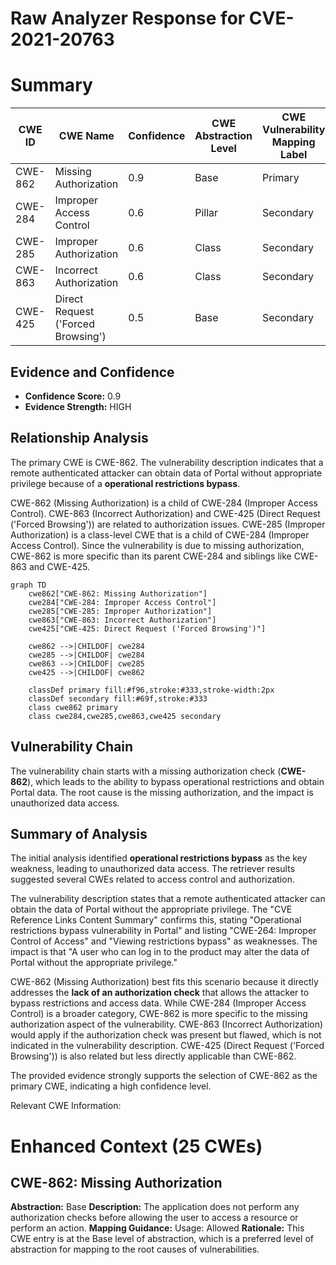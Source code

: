 # Raw Analyzer Response for CVE-2021-20763

# Summary
| CWE ID | CWE Name | Confidence | CWE Abstraction Level | CWE Vulnerability Mapping Label | CWE-Vulnerability Mapping Notes |
|---|---|---|---|---|---|
| CWE-862 | Missing Authorization | 0.9 | Base | Primary | Allowed |
| CWE-284 | Improper Access Control | 0.6 | Pillar | Secondary | Discouraged |
| CWE-285 | Improper Authorization | 0.6 | Class | Secondary | Discouraged |
| CWE-863 | Incorrect Authorization | 0.6 | Class | Secondary | Allowed-with-Review |
| CWE-425 | Direct Request ('Forced Browsing') | 0.5 | Base | Secondary | Allowed |

## Evidence and Confidence

*   **Confidence Score:** 0.9
*   **Evidence Strength:** HIGH

## Relationship Analysis
The primary CWE is CWE-862. The vulnerability description indicates that a remote authenticated attacker can obtain data of Portal without appropriate privilege because of a **operational restrictions bypass**.

CWE-862 (Missing Authorization) is a child of CWE-284 (Improper Access Control). CWE-863 (Incorrect Authorization) and CWE-425 (Direct Request ('Forced Browsing')) are related to authorization issues. CWE-285 (Improper Authorization) is a class-level CWE that is a child of CWE-284 (Improper Access Control). Since the vulnerability is due to missing authorization, CWE-862 is more specific than its parent CWE-284 and siblings like CWE-863 and CWE-425.
```mermaid
graph TD
    cwe862["CWE-862: Missing Authorization"]
    cwe284["CWE-284: Improper Access Control"]
    cwe285["CWE-285: Improper Authorization"]
    cwe863["CWE-863: Incorrect Authorization"]
    cwe425["CWE-425: Direct Request ('Forced Browsing')"]

    cwe862 -->|CHILDOF| cwe284
    cwe285 -->|CHILDOF| cwe284
    cwe863 -->|CHILDOF| cwe285
    cwe425 -->|CHILDOF| cwe862

    classDef primary fill:#f96,stroke:#333,stroke-width:2px
    classDef secondary fill:#69f,stroke:#333
    class cwe862 primary
    class cwe284,cwe285,cwe863,cwe425 secondary
```

## Vulnerability Chain
The vulnerability chain starts with a missing authorization check (**CWE-862**), which leads to the ability to bypass operational restrictions and obtain Portal data. The root cause is the missing authorization, and the impact is unauthorized data access.

## Summary of Analysis
The initial analysis identified **operational restrictions bypass** as the key weakness, leading to unauthorized data access. The retriever results suggested several CWEs related to access control and authorization.

The vulnerability description states that a remote authenticated attacker can obtain the data of Portal without the appropriate privilege. The "CVE Reference Links Content Summary" confirms this, stating "Operational restrictions bypass vulnerability in Portal" and listing "CWE-264: Improper Control of Access" and "Viewing restrictions bypass" as weaknesses. The impact is that "A user who can log in to the product may alter the data of Portal without the appropriate privilege."

CWE-862 (Missing Authorization) best fits this scenario because it directly addresses the **lack of an authorization check** that allows the attacker to bypass restrictions and access data. While CWE-284 (Improper Access Control) is a broader category, CWE-862 is more specific to the missing authorization aspect of the vulnerability. CWE-863 (Incorrect Authorization) would apply if the authorization check was present but flawed, which is not indicated in the vulnerability description. CWE-425 (Direct Request ('Forced Browsing')) is also related but less directly applicable than CWE-862.

The provided evidence strongly supports the selection of CWE-862 as the primary CWE, indicating a high confidence level.

Relevant CWE Information:

# Enhanced Context (25 CWEs)

## CWE-862: Missing Authorization
**Abstraction:** Base
**Description:** The application does not perform any authorization checks before allowing the user to access a resource or perform an action.
**Mapping Guidance:** Usage: Allowed
**Rationale:** This CWE entry is at the Base level of abstraction, which is a preferred level of abstraction for mapping to the root causes of vulnerabilities.